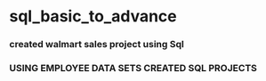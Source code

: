 # sql_basic_to_advance


 ### created walmart sales project using Sql


 ### USING EMPLOYEE DATA SETS CREATED SQL PROJECTS

 

